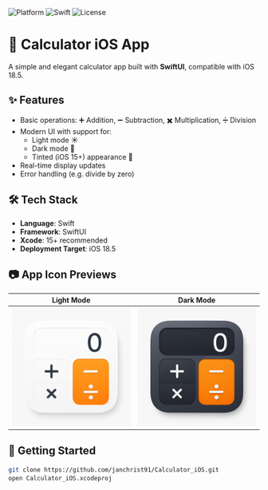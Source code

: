 ![Platform](https://img.shields.io/badge/platform-iOS-blue)
![Swift](https://img.shields.io/badge/swift-6.1-orange)
![License](https://img.shields.io/github/license/janchrist91/Calculator_iOS)
# 📱 Calculator iOS App

A simple and elegant calculator app built with **SwiftUI**, compatible with iOS 18.5.

## ✨ Features

- Basic operations: ➕ Addition, ➖ Subtraction, ✖️ Multiplication, ➗ Division
- Modern UI with support for:
  - Light mode ☀️
  - Dark mode 🌙
  - Tinted (iOS 15+) appearance 🎨
- Real-time display updates
- Error handling (e.g. divide by zero)

## 🛠 Tech Stack

- **Language**: Swift
- **Framework**: SwiftUI
- **Xcode**: 15+ recommended
- **Deployment Target**: iOS 18.5

## 📷 App Icon Previews

| Light Mode | Dark Mode |
|------------|-----------|
| ![Light](https://github.com/janchrist91/Calculator_iOS/blob/main/Calculator/Assets.xcassets/AppIcon.appiconset/icon%28l%29.png?raw=true) | ![Light](https://github.com/janchrist91/Calculator_iOS/blob/main/Calculator/Assets.xcassets/AppIcon.appiconset/icon%28d%29.png?raw=true) |

## 🚀 Getting Started

```bash
git clone https://github.com/janchrist91/Calculator_iOS.git
open Calculator_iOS.xcodeproj
